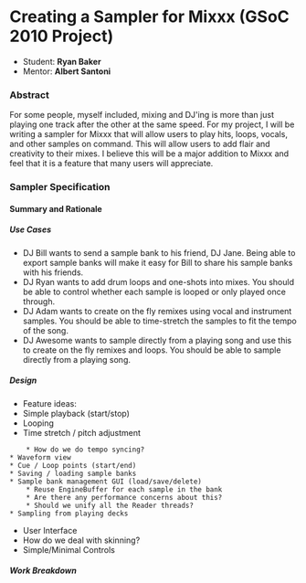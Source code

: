 # Creating a Sampler for Mixxx (GSoC 2010 Project)

  - Student: **Ryan Baker**
  - Mentor: **Albert Santoni**

### Abstract

For some people, myself included, mixing and DJ'ing is more than just
playing one track after the other at the same speed. For my project, I
will be writing a sampler for Mixxx that will allow users to play hits,
loops, vocals, and other samples on command. This will allow users to
add flair and creativity to their mixes. I believe this will be a major
addition to Mixxx and feel that it is a feature that many users will
appreciate.

### Sampler Specification

#### Summary and Rationale

##### Use Cases

  - DJ Bill wants to send a sample bank to his friend, DJ Jane. Being
    able to export sample banks will make it easy for Bill to share his
    sample banks with his friends.
  - DJ Ryan wants to add drum loops and one-shots into mixes. You should
    be able to control whether each sample is looped or only played once
    through.
  - DJ Adam wants to create on the fly remixes using vocal and
    instrument samples. You should be able to time-stretch the samples
    to fit the tempo of the song.
  - DJ Awesome wants to sample directly from a playing song and use this
    to create on the fly remixes and loops. You should be able to sample
    directly from a playing song.

##### Design

  - Feature ideas:
  - Simple playback (start/stop)
  - Looping
  - Time stretch / pitch adjustment

<!-- end list -->

``` 
    * How do we do tempo syncing?
* Waveform view
* Cue / Loop points (start/end)
* Saving / loading sample banks
* Sample bank management GUI (load/save/delete)
    * Reuse EngineBuffer for each sample in the bank
    * Are there any performance concerns about this?
    * Should we unify all the Reader threads?
* Sampling from playing decks
```

  - User Interface
  - How do we deal with skinning?
  - Simple/Minimal Controls

##### Work Breakdown
